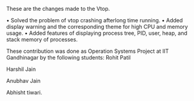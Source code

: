 These are the changes made to the Vtop.

• Solved the problem of vtop crashing afterlong time running.
• Added display warning and the corresponding theme for high CPU and
memory usage.
• Added features of displaying process tree, PID, user, heap, and stack
memory of processes.

These contribution was done as Operation Systems Project at IIT Gandhinagar by the following students:
Rohit Patil

Harshil Jain

Anubhav Jain

Abhisht tiwari.
